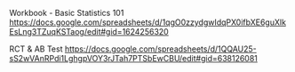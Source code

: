 Workbook - Basic Statistics 101
https://docs.google.com/spreadsheets/d/1qgO0zzydgwIdqPX0ifbXE6guXlkEsLng3TZuqKSTaog/edit#gid=1624256320


RCT & AB Test
https://docs.google.com/spreadsheets/d/1QQAU25-sS2wVAnRPdi1LghgpVOY3rJTah7PTSbEwCBU/edit#gid=638126081
